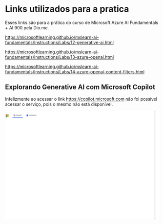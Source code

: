 # Links utilizados para a pratica

Esses links são para a prática do curso de Microsoft Azure AI Fundamentals + AI 900 pela Dio.me.

https://microsoftlearning.github.io/mslearn-ai-fundamentals/Instructions/Labs/12-generative-ai.html

https://microsoftlearning.github.io/mslearn-ai-fundamentals/Instructions/Labs/13-azure-openai.html

https://microsoftlearning.github.io/mslearn-ai-fundamentals/Instructions/Labs/14-azure-openai-content-filters.html

## Explorando Generative AI com Microsoft Copilot

Infelizmente ao acessar o link https://copilot.microsoft.com não foi possível acessar o serviço, pois o mesmo não está disponível.

![Imagem 1](https://github.com/hodfernando/Dio_Microsoft_Azure_AI_Fundamentals_AI900/raw/main/Desafio%205/imagens/1.png)

